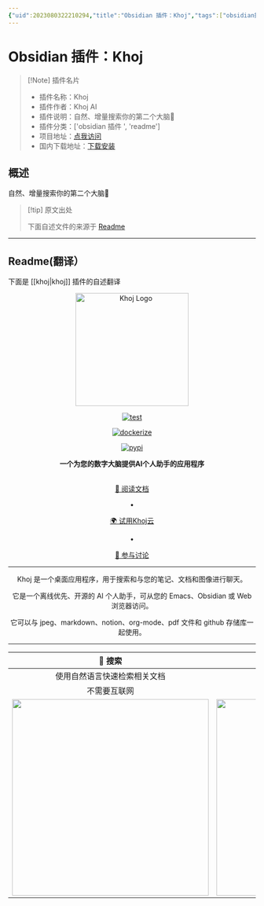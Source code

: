 ```yaml
---
{"uid":2023080322210294,"title":"Obsidian 插件：Khoj","tags":["obsidian插件","readme"],"description":"自然、增量搜索你的第二个大脑🦅","author":"AI","type":"readme","draft":false,"editable":false,"modified":20230101000000,"dg-publish":true,"permalink":"/lake-of-knowledge/10-obsidian/obsidian/readme/khoj-readme/","dgPassFrontmatter":true}
---
```



# Obsidian 插件：Khoj

> [!Note] 插件名片
> - 插件名称：Khoj
> - 插件作者：Khoj AI
> - 插件说明：自然、增量搜索你的第二个大脑🦅
> - 插件分类：['obsidian 插件 ', 'readme']
> - 项目地址：[点我访问](https://github.com/khoj-ai/khoj)
> - 国内下载地址：[下载安装](https://pkmer.cn/products/plugin/pluginMarket/?khoj)

## 概述

自然、增量搜索你的第二个大脑🦅

> [!tip] 原文出处
>
>下面自述文件的来源于 [Readme](https://ghproxy.net/https://raw.githubusercontent.com/khoj-ai/khoj/master/README.md)
>

---

## Readme(翻译）

下面是 [[khoj\|khoj]] 插件的自述翻译

<p align="center"><img src="src/khoj/interface/web/assets/icons/khoj-logo-sideways.svg" width="230" alt="Khoj Logo"></p>

<div align="center">

[![test](https://github.com/khoj-ai/khoj/actions/workflows/test.yml/badge.svg)](https://github.com/khoj-ai/khoj/actions/workflows/test.yml)

[![dockerize](https://github.com/khoj-ai/khoj/actions/workflows/dockerize.yml/badge.svg)](https://github.com/khoj-ai/khoj/pkgs/container/khoj)

[![pypi](https://github.com/khoj-ai/khoj/actions/workflows/pypi.yml/badge.svg)](https://pypi.org/project/khoj-assistant/)

</div>

<div align="center">
<b>一个为您的数字大脑提供AI个人助手的应用程序</b>
</div>

<br />

<div align="center">

[📜 阅读文档](https://docs.khoj.dev)

<span>&nbsp;&nbsp;•&nbsp;&nbsp;</span>

[🌍 试用Khoj云](https://khoj.dev)

<span>&nbsp;&nbsp;•&nbsp;&nbsp;</span>

[💬 参与讨论](https://discord.gg/BDgyabRM6e)

</div>

<div align="center">

***

Khoj 是一个桌面应用程序，用于搜索和与您的笔记、文档和图像进行聊天。<br />

它是一个离线优先、开源的 AI 个人助手，可从您的 Emacs、Obsidian 或 Web 浏览器访问。<br />

它可以与 jpeg、markdown、notion、org-mode、pdf 文件和 github 存储库一起使用。<br />

***

</div>

| 🔎 搜索 | 💬 聊天 |
|:---------:|:-------:|
| 使用自然语言快速检索相关文档 | 从现有知识库获取答案并创建内容 |
| 不需要互联网 | 可以配置为无需互联网工作 |
| <img src="https://docs.khoj.dev/assets/khoj_search_on_web.png" width="400px"> | <img src="https://docs.khoj.dev/assets/khoj_chat_on_web.png" width="400px"> |